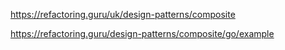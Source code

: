 https://refactoring.guru/uk/design-patterns/composite

https://refactoring.guru/design-patterns/composite/go/example
